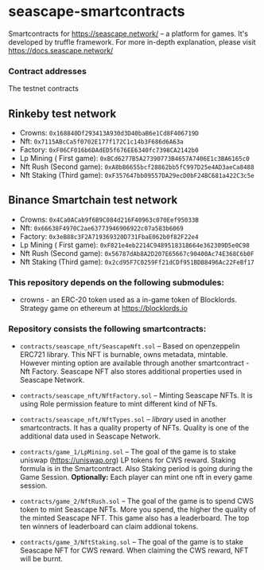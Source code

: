 # seascape-smartcontracts
Smartcontracts for https://seascape.network/ &ndash; a platform for games.
It's developed by truffle framework. For more in-depth explanation, please visit https://docs.seascape.network/

### Contract addresses
The testnet contracts

## Rinkeby test network
 * Crowns:                    ```0x168840Df293413A930d3D40baB6e1Cd8F406719D```
 * Nft:                       ```0x7115ABcCa5f0702E177f172C1c14b3F686d6A63a```
 * Factory:                   ```0xF06CF016b6DAdED5f676EE6340fc7398CA2142b0```
 * Lp Mining ( First game):   ```0xBCd6277B5A27390773B4657A7406E1c3BA6165c0```
 * Nft Rush (Second game):    ```0xA8bB6655bcf28862bb5fC997D25e4AD3aeCa8488```
 * Nft Staking (Third game):  ```0xF357647bb09557DA29ecD0bF24BC681a422C3c5e```
 
 ## Binance Smartchain test network
 * Crowns:                    ```0x4Ca0ACab9f6B9C084d216F40963c070Eef95033B```
 * Nft:                       ```0x66638F4970C2ae63773946906922c07a583b6069```
 * Factory:                   ```0x3eB88c3F2A719369320D731FbaE062b0f82F22e4```
 * Lp Mining ( First game):   ```0xF821e4eb2214C9489518318664e362309D5e0C98```
 * Nft Rush (Second game):    ```0x56787dAb8A2D207E65667c90400Ac74E368C6b0F```
 * Nft Staking (Third game):  ```0x2cd95F7C0259Ff21dCDf951BDB8496Ac22FeBf17```

### This repository depends on the following **submodules**:
 * crowns - an ERC-20 token used as a in-game token of Blocklords. Strategy game on ethereum at https://blocklords.io

### Repository consists the following smartcontracts:
 * ```contracts/seascape_nft/SeascapeNft.sol``` &ndash; Based on openzeppelin ERC721 library. This NFT is burnable, owns metadata, mintable. However minting option are available through another smartcontract - Nft Factory. Seascape NFT also stores additional properties used in Seascape Network.
 * ```contracts/seascape_nft/NftFactory.sol``` &ndash; Minting Seascape NFTs. It is using Role permission feature to mint different kind of NFTs.
 * ```contracts/seascape_nft/NftTypes.sol``` &ndash; _library_ used in another smartcontracts. It has a quality property of NFTs. Quality is one of the additional data used in Seascape Network.
 
 * ```contracts/game_1/LpMining.sol``` &ndash; The goal of the game is to stake uniswap (https://uniswap.org) LP tokens for CWS reward. Staking formula is in the Smartcontract. Also Staking period is going during the Game Session. __Optionally:__ Each player can mint one nft in every game session.
 * ```contracts/game_2/NftRush.sol``` &ndash; The goal of the game is to spend CWS token to mint Seascape NFTs. More you spend, the higher the quality of the minted Seascape NFT. This game also has a leaderboard. The top ten winners of leaderboard can claim addional tokens.
 * ```contracts/game_3/NftStaking.sol``` &ndash; The goal of the game is to stake Seascape NFT for CWS reward. When claiming the CWS reward, NFT will be burnt.
